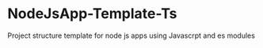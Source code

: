 # NodeJsApp-Template-Ts

Project structure template for node js apps using Javascrpt and es modules

